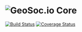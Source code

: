 # ![GeoSoc.io](https://avatars2.githubusercontent.com/u/27577422?v=3&s=200) Core

[![Build Status](https://travis-ci.org/geosocio/core.svg?branch=develop)](https://travis-ci.org/geosocio/core) [![Coverage Status](https://coveralls.io/repos/github/geosocio/core/badge.svg?branch=develop)](https://coveralls.io/github/geosocio/core?branch=develop)
